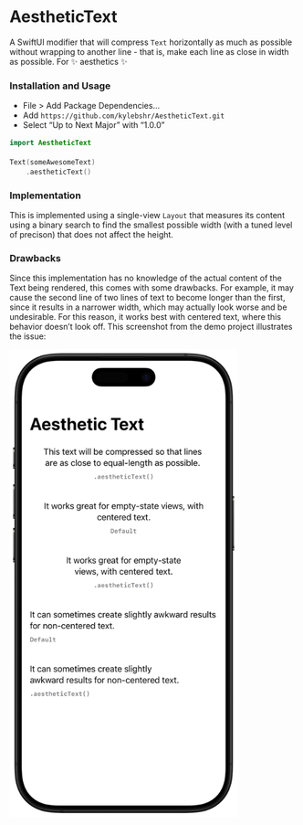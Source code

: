 # AestheticText

A SwiftUI modifier that will compress `Text` horizontally as much as possible without wrapping to another line - that is, make each line as close in width as possible. For ✨ aesthetics ✨

### Installation and Usage

- File > Add Package Dependencies...
- Add `https://github.com/kylebshr/AestheticText.git`
- Select “Up to Next Major” with “1.0.0”

```swift
import AestheticText

Text(someAwesomeText)
    .aestheticText()
```

### Implementation

This is implemented using a single-view `Layout` that measures its content using a binary search to find the smallest possible width (with a tuned level of precison) that does not affect the height.

### Drawbacks

Since this implementation has no knowledge of the actual content of the Text being rendered, this comes with some drawbacks. For example, it may cause the second line of two lines of text to become longer than the first, since it results in a narrower width, which may actually look worse and be undesirable. For this reason, it works best with centered text, where this behavior doesn’t look off. This screenshot from the demo project illustrates the issue:

<img src="AestheticTextDemo/Example.png" alt="Demo app screenshot" width="400"/>
